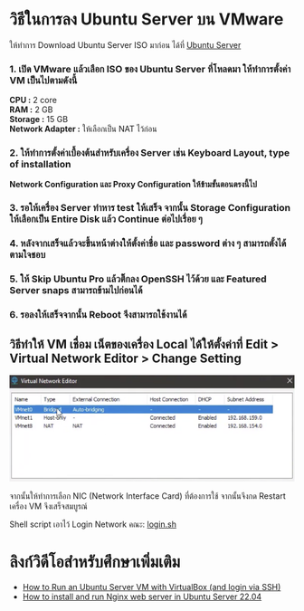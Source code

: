 # วิธีในการลง Ubuntu Server บน VMware

ให้ทำการ Download Ubuntu Server ISO มาก่อน
ได้ที่ [Ubuntu Server](https://ubuntu.com/download/server)

### 1. เปิด VMware แล้วเลือก ISO ของ Ubuntu Server ที่โหลดมา ให้ทำการตั้งค่า VM เป็นไปตามดังนี้

**CPU :** 2 core  
**RAM :** 2 GB  
**Storage :** 15 GB  
**Network Adapter :** ให้เลือกเป็น NAT ไว้ก่อน

### 2. ให้ทำการตั้งค่าเบื้องต้นสำหรับเครื่อง Server เช่น Keyboard Layout, type of installation

**Network Configuration และ Proxy Configuration ให้ข้ามขั้นตอนตรงนี้ไป**


### 3. รอให้เครื่อง Server ทำหาร test ให้เสร็จ จากนั้น Storage Configuration ให้เลือกเป็น Entire Disk แล้ว Continue ต่อไปเรื่อย ๆ

### 4. หลังจากเสร็จแล้วจะขึ้นหน้าต่างให้ตั้งค่าชื่อ และ password ต่าง ๆ สามารถตั้งได้ตามใจชอบ

### 5. ให้ Skip Ubuntu Pro แล้วติ๊กลง OpenSSH ไว้ด้วย และ Featured Server snaps สามารถข้ามไปก่อนได้

### 6. รอลงให้เสร็จจากนั้น Reboot จึงสามารถใช้งานได้

## วิธีทำให้ VM เชื่อม เน็ตของเครื่อง Local ได้ให้ตั้งค่าที่ Edit > Virtual Network Editor > Change Setting

![image](Files/image-1.png)

จากนั้นให้ทำการเลือก NIC (Network Interface Card) ที่ต้องการใช้ จากนั้นจึงกด Restart เครื่อง VM จึงเสร็จสมบูรณ์

Shell script เอาไว้ Login Network คณะ: [login.sh](Files/login.sh)


# ลิงก์วิดีโอสำหรับศึกษาเพิ่มเติม

- [How to Run an Ubuntu Server VM with VirtualBox (and login via SSH)](https://youtu.be/wqm_DXh0PlQ?si=Z0rwmR4-Vhp18Aik)
- [How to install and run Nginx web server in Ubuntu Server 22.04](https://youtu.be/nxvNSPyhMOE?si=qu7N7shz0x28mRO2)
